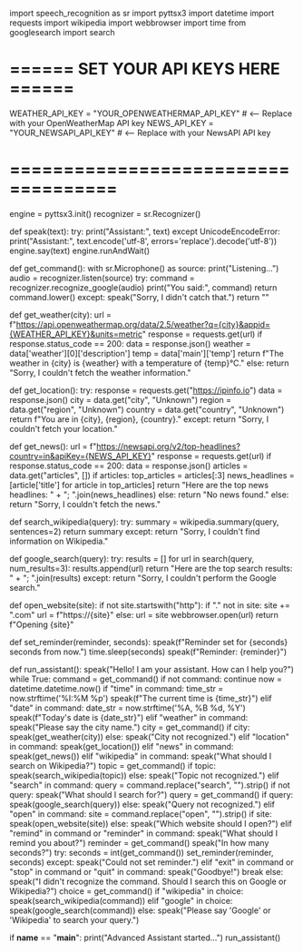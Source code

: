 import speech_recognition as sr
import pyttsx3
import datetime
import requests
import wikipedia
import webbrowser
import time
from googlesearch import search

# ====== SET YOUR API KEYS HERE ======
WEATHER_API_KEY = "YOUR_OPENWEATHERMAP_API_KEY"  # <-- Replace with your OpenWeatherMap API key
NEWS_API_KEY = "YOUR_NEWSAPI_API_KEY"            # <-- Replace with your NewsAPI API key

# ====================================

engine = pyttsx3.init()
recognizer = sr.Recognizer()

def speak(text):
    try:
        print("Assistant:", text)
    except UnicodeEncodeError:
        print("Assistant:", text.encode('utf-8', errors='replace').decode('utf-8'))
    engine.say(text)
    engine.runAndWait()

def get_command():
    with sr.Microphone() as source:
        print("Listening...")
        audio = recognizer.listen(source)
        try:
            command = recognizer.recognize_google(audio)
            print("You said:", command)
            return command.lower()
        except:
            speak("Sorry, I didn't catch that.")
            return ""

def get_weather(city):
    url = f"https://api.openweathermap.org/data/2.5/weather?q={city}&appid={WEATHER_API_KEY}&units=metric"
    response = requests.get(url)
    if response.status_code == 200:
        data = response.json()
        weather = data['weather'][0]['description']
        temp = data['main']['temp']
        return f"The weather in {city} is {weather} with a temperature of {temp}°C."
    else:
        return "Sorry, I couldn't fetch the weather information."

def get_location():
    try:
        response = requests.get("https://ipinfo.io")
        data = response.json()
        city = data.get("city", "Unknown")
        region = data.get("region", "Unknown")
        country = data.get("country", "Unknown")
        return f"You are in {city}, {region}, {country}."
    except:
        return "Sorry, I couldn't fetch your location."

def get_news():
    url = f"https://newsapi.org/v2/top-headlines?country=in&apiKey={NEWS_API_KEY}"
    response = requests.get(url)
    if response.status_code == 200:
        data = response.json()
        articles = data.get("articles", [])
        if articles:
            top_articles = articles[:3]
            news_headlines = [article['title'] for article in top_articles]
            return "Here are the top news headlines: " + "; ".join(news_headlines)
        else:
            return "No news found."
    else:
        return "Sorry, I couldn't fetch the news."

def search_wikipedia(query):
    try:
        summary = wikipedia.summary(query, sentences=2)
        return summary
    except:
        return "Sorry, I couldn't find information on Wikipedia."

def google_search(query):
    try:
        results = []
        for url in search(query, num_results=3):
            results.append(url)
        return "Here are the top search results: " + "; ".join(results)
    except:
        return "Sorry, I couldn't perform the Google search."

def open_website(site):
    if not site.startswith("http"):
        if "." not in site:
            site += ".com"
        url = f"https://{site}"
    else:
        url = site
    webbrowser.open(url)
    return f"Opening {site}"

def set_reminder(reminder, seconds):
    speak(f"Reminder set for {seconds} seconds from now.")
    time.sleep(seconds)
    speak(f"Reminder: {reminder}")

def run_assistant():
    speak("Hello! I am your assistant. How can I help you?")
    while True:
        command = get_command()
        if not command:
            continue
        now = datetime.datetime.now()
        if "time" in command:
            time_str = now.strftime('%I:%M %p')
            speak(f"The current time is {time_str}")
        elif "date" in command:
            date_str = now.strftime('%A, %B %d, %Y')
            speak(f"Today's date is {date_str}")
        elif "weather" in command:
            speak("Please say the city name.")
            city = get_command()
            if city:
                speak(get_weather(city))
            else:
                speak("City not recognized.")
        elif "location" in command:
            speak(get_location())
        elif "news" in command:
            speak(get_news())
        elif "wikipedia" in command:
            speak("What should I search on Wikipedia?")
            topic = get_command()
            if topic:
                speak(search_wikipedia(topic))
            else:
                speak("Topic not recognized.")
        elif "search" in command:
            query = command.replace("search", "").strip()
            if not query:
                speak("What should I search for?")
                query = get_command()
            if query:
                speak(google_search(query))
            else:
                speak("Query not recognized.")
        elif "open" in command:
            site = command.replace("open", "").strip()
            if site:
                speak(open_website(site))
            else:
                speak("Which website should I open?")
        elif "remind" in command or "reminder" in command:
            speak("What should I remind you about?")
            reminder = get_command()
            speak("In how many seconds?")
            try:
                seconds = int(get_command())
                set_reminder(reminder, seconds)
            except:
                speak("Could not set reminder.")
        elif "exit" in command or "stop" in command or "quit" in command:
            speak("Goodbye!")
            break
        else:
            speak("I didn't recognize the command. Should I search this on Google or Wikipedia?")
            choice = get_command()
            if "wikipedia" in choice:
                speak(search_wikipedia(command))
            elif "google" in choice:
                speak(google_search(command))
            else:
                speak("Please say 'Google' or 'Wikipedia' to search your query.")

if __name__ == "__main__":
    print("Advanced Assistant started...")
    run_assistant()
